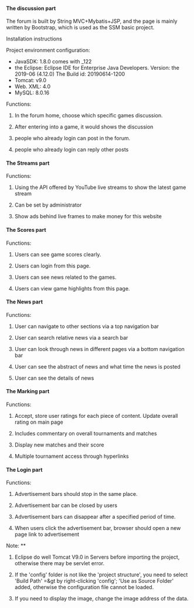 #### The discussion part

The forum is built by String MVC+Mybatis+JSP, and the page is mainly written by Bootstrap, which is used as the SSM basic project.


Installation instructions

Project environment configuration:
- JavaSDK: 1.8.0 comes with _122
- the Eclipse:
Eclipse IDE for Enterprise Java Developers.
Version: the 2019-06 (4.12.0)
The Build id: 20190614-1200
- Tomcat: v9.0
- Web. XML: 4.0
- MySQL: 8.0.16

Functions: 

1. In the forum home, choose which specific games discussion.  

2. After entering into a game, it would shows the discussion

3. people who already login can post in the forum.

4. people who already login can reply other posts


#### The Streams part ####

Functions:

1. Using the API offered by YouTube live streams to show the latest game stream

2. Can be set by administrator

3. Show ads behind live frames to make money for this website


#### The Scores part ####

Functions:

1. Users can see game scores clearly.

2. Users can login from this page.

3. Users can see news related to the games.

4. Users can view game highlights from this page.


#### The News part ####

Functions:

1. User can navigate to other sections via a top navigation bar

2. User can search relative news via a search bar

3. User can look through news in different pages via a bottom navigation bar

4. User can see the abstract of news and what time the news is posted

5. User can see the details of news 


#### The Marking part ####

Functions:

1. Accept, store user ratings for each piece of content. Update overall rating on main page

2. Includes commentary on overall tournaments and matches 

3. Display new matches and their score

4. Multiple tournament access through hyperlinks


#### The Login part ####

Functions:

1. Advertisement bars should stop in the same place.

2. Advertisement bar can be closed by users

3. Advertisement bars can disappear after a specified period of time.

4. When users click the advertisement bar, browser should open a new page link to advertisement


Note: **

1. Eclipse do well Tomcat V9.0 in Servers before importing the project, otherwise there may be servlet error.

2. If the 'config' folder is not like the 'project structure', you need to select 'Build Path' =&gt by right-clicking 'config';
'Use as Source Folder' added, otherwise the configuration file cannot be loaded.

3. If you need to display the image, change the image address of the data.

